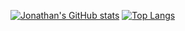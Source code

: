 [![Jonathan's GitHub stats](https://github-readme-stats.vercel.app/api?username=jonathan-raines)](https://github.com/jonathan-raines/github-readme-stats)
[![Top Langs](https://github-readme-stats.vercel.app/api/top-langs/?username=jonathan-raines)](https://github.com/jonathan-raines/github-readme-stats)
